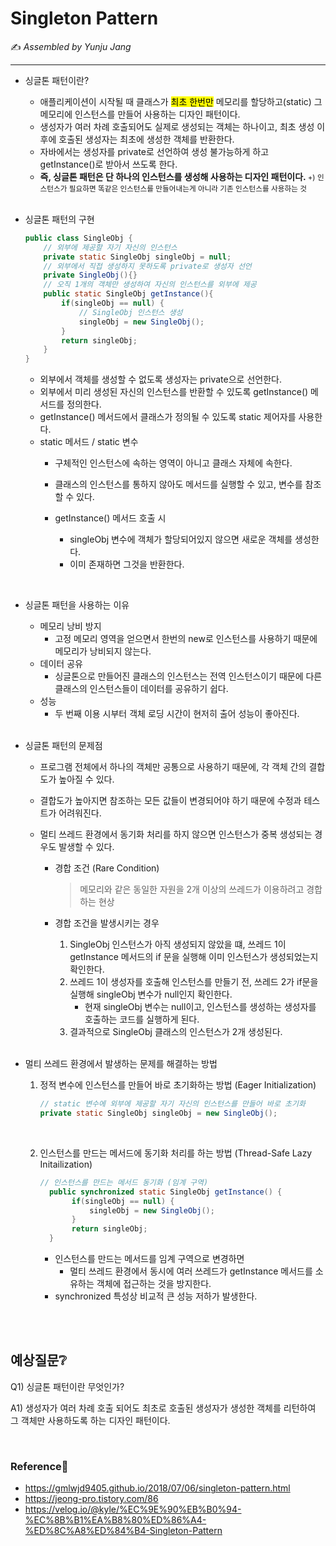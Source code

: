 # Singleton Pattern

:writing_hand: *Assembled by Yunju Jang*

<!--🤝*Contributors : JiYoung Kwon*-->

<hr>

- 싱글톤 패턴이란?

  
  - 애플리케이션이 시작될 때 클래스가 <mark>최초 한번만</mark> 메모리를 할당하고(static) 그 메모리에 인스턴스를 만들어 사용하는 디자인 패턴이다.
  - 생성자가 여러 차례 호출되어도 실제로 생성되는 객체는 하나이고, 최초 생성 이후에 호출된 생성자는 최초에 생성한 객체를 반환한다.
  - 자바에서는 생성자를 private로 선언하여 생성 불가능하게 하고 getInstance()로 받아서 쓰도록 한다.
  - <b>즉, 싱글톤 패턴은 단 하나의 인스턴스를 생성해 사용하는 디자인 패턴이다. </b>
    <small>+) 인스턴스가 필요하면 똑같은 인스턴스를 만들어내는게 아니라 기존 인스턴스를 사용하는 것</small>
  
  <br/>
  
- 싱글톤 패턴의 구현

  ```Java
  public class SingleObj {
      // 외부에 제공할 자기 자신의 인스턴스
      private static SingleObj singleObj = null;
      // 외부에서 직접 생성하지 못하도록 private로 생성자 선언
      private SingleObj(){}
      // 오직 1개의 객체만 생성하여 자신의 인스턴스를 외부에 제공
      public static SingleObj getInstance(){
          if(singleObj == null) {
              // SingleObj 인스턴스 생성
              singleObj = new SingleObj();
          }
          return singleObj;
      }
  }
  ```

  - 외부에서 객체를 생성할 수 없도록 생성자는 private으로 선언한다.
  - 외부에서 미리 생성된 자신의 인스턴스를 반환할 수 있도록 getInstance() 메서드를 정의한다.
  - getInstance() 메서드에서 클래스가 정의될 수 있도록 static 제어자를 사용한다.
  - static 메서드 / static 변수
    - 구체적인 인스턴스에 속하는 영역이 아니고 클래스 자체에 속한다.
    - 클래스의 인스턴스를 통하지 않아도 메서드를 실행할 수 있고, 변수를 참조할 수 있다.

    - getInstance() 메서드 호출 시
      - singleObj 변수에 객체가 할당되어있지 않으면 새로운 객체를 생성한다.
      - 이미 존재하면 그것을 반환한다.

<br/>


- 싱글톤 패턴을 사용하는 이유
  
  - 메모리 낭비 방지
    - 고정 메모리 영역을 얻으면서 한번의 new로 인스턴스를 사용하기 때문에 메모리가 낭비되지 않는다.
  - 데이터 공유
    - 싱글톤으로 만들어진 클래스의 인스턴스는 전역 인스턴스이기 때문에 다른 클래스의 인스턴스들이 데이터를 공유하기 쉽다.
  - 성능
    - 두 번째 이용 시부터 객체 로딩 시간이 현저히 출어 성능이 좋아진다.
  
  <br/>
  
- 싱글톤 패턴의 문제점
  
  
  - 프로그램 전체에서 하나의 객체만 공통으로 사용하기 때문에, 각 객체 간의 결합도가 높아질 수 있다.
  
  - 결합도가 높아지면 참조하는 모든 값들이 변경되어야 하기 때문에 수정과 테스트가 어려워진다.
  
  - 멀티 쓰레드 환경에서 동기화 처리를 하지 않으면 인스턴스가 중복 생성되는 경우도 발생할 수 있다.
  
  
    - 경합 조건 (Rare Condition)
  
      > 메모리와 같은 동일한 자원을 2개 이상의 쓰레드가 이용하려고 경합하는 현상
  
    - 경합 조건을 발생시키는 경우
  
      1. SingleObj 인스턴스가 아직 생성되지 않았을 떄, 쓰레드 1이 getInstance 메서드의 if 문을 실행해 이미 인스턴스가 생성되었는지 확인한다.
      2. 쓰레드 1이 생성자를 호출해 인스턴스를 만들기 전, 쓰레드 2가 if문을 실행해 singleObj 변수가 null인지 확인한다.
         - 현재 singleObj 변수는 null이고, 인스턴스를 생성하는 생성자를 호출하는 코드를 실행하게 된다.
      3. 결과적으로 SingleObj 클래스의 인스턴스가 2개 생성된다.
  
  <br/>
  
- 멀티 쓰레드 환경에서 발생하는 문제를 해결하는 방법

  1. 정적 변수에 인스턴스를 만들어 바로 초기화하는 방법 (Eager Initialization)

     ``` Java
     // static 변수에 외부에 제공할 자기 자신의 인스턴스를 만들어 바로 초기화
     private static SingleObj singleObj = new SingleObj();
     ```

       <br/>

  2. 인스턴스를 만드는 메서드에 동기화 처리를 하는 방법 (Thread-Safe Lazy Initailization)

     ``` java
     // 인스턴스를 만드는 메서드 동기화 (임계 구역)
       public synchronized static SingleObj getInstance() {
            if(singleObj == null) {
                singleObj = new SingleObj();
            }
            return singleObj;
       }
     ```

     - 인스턴스를 만드는 메서드를 임계 구역으로 변경하면
       - 멀티 쓰레드 환경에서 동시에 여러 쓰레드가 getInstance 메서드를 소유하는 객체에 접근하는 것을 방지한다.
     - synchronized 특성상 비교적 큰 성능 저하가 발생한다.

<br/>

<br/>

## 예상질문❔

Q1) 싱글톤 패턴이란 무엇인가?

A1) 생성자가 여러 차례 호출 되어도 최초로 호출된 생성자가 생성한 객체를 리턴하여 그 객체만 사용하도록 하는 디자인 패턴이다. 

<br/>

### Reference📖

- https://gmlwjd9405.github.io/2018/07/06/singleton-pattern.html
- https://jeong-pro.tistory.com/86
- https://velog.io/@kyle/%EC%9E%90%EB%B0%94-%EC%8B%B1%EA%B8%80%ED%86%A4-%ED%8C%A8%ED%84%B4-Singleton-Pattern
